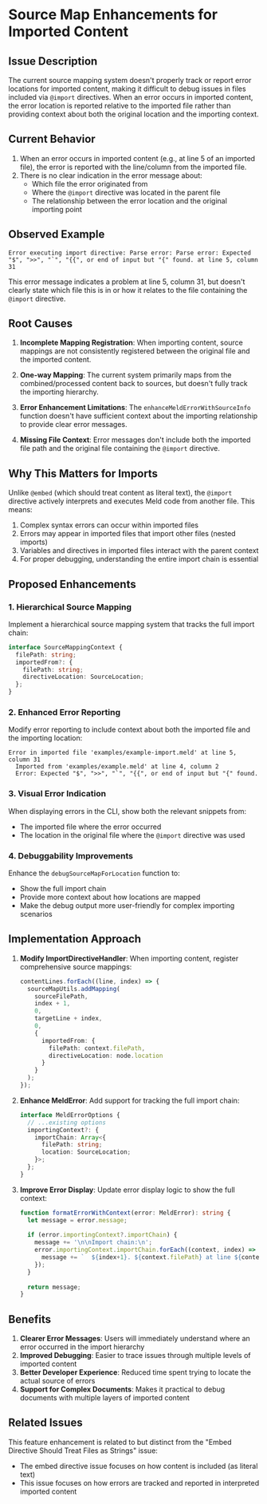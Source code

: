 # Source Map Enhancements for Imported Content

## Issue Description

The current source mapping system doesn't properly track or report error locations for imported content, making it difficult to debug issues in files included via `@import` directives. When an error occurs in imported content, the error location is reported relative to the imported file rather than providing context about both the original location and the importing context.

## Current Behavior

1. When an error occurs in imported content (e.g., at line 5 of an imported file), the error is reported with the line/column from the imported file.
2. There is no clear indication in the error message about:
   - Which file the error originated from
   - Where the `@import` directive was located in the parent file
   - The relationship between the error location and the original importing point

## Observed Example

```
Error executing import directive: Parse error: Parse error: Expected "$", ">>", "`", "{{", or end of input but "{" found. at line 5, column 31
```

This error message indicates a problem at line 5, column 31, but doesn't clearly state which file this is in or how it relates to the file containing the `@import` directive.

## Root Causes

1. **Incomplete Mapping Registration**: When importing content, source mappings are not consistently registered between the original file and the imported content.

2. **One-way Mapping**: The current system primarily maps from the combined/processed content back to sources, but doesn't fully track the importing hierarchy.

3. **Error Enhancement Limitations**: The `enhanceMeldErrorWithSourceInfo` function doesn't have sufficient context about the importing relationship to provide clear error messages.

4. **Missing File Context**: Error messages don't include both the imported file path and the original file containing the `@import` directive.

## Why This Matters for Imports

Unlike `@embed` (which should treat content as literal text), the `@import` directive actively interprets and executes Meld code from another file. This means:

1. Complex syntax errors can occur within imported files
2. Errors may appear in imported files that import other files (nested imports)
3. Variables and directives in imported files interact with the parent context
4. For proper debugging, understanding the entire import chain is essential

## Proposed Enhancements

### 1. Hierarchical Source Mapping

Implement a hierarchical source mapping system that tracks the full import chain:

```typescript
interface SourceMappingContext {
  filePath: string;
  importedFrom?: {
    filePath: string;
    directiveLocation: SourceLocation;
  };
}
```

### 2. Enhanced Error Reporting

Modify error reporting to include context about both the imported file and the importing location:

```
Error in imported file 'examples/example-import.meld' at line 5, column 31
  Imported from 'examples/example.meld' at line 4, column 2
  Error: Expected "$", ">>", "`", "{{", or end of input but "{" found.
```

### 3. Visual Error Indication

When displaying errors in the CLI, show both the relevant snippets from:
- The imported file where the error occurred
- The location in the original file where the `@import` directive was used

### 4. Debuggability Improvements

Enhance the `debugSourceMapForLocation` function to:
- Show the full import chain
- Provide more context about how locations are mapped
- Make the debug output more user-friendly for complex importing scenarios

## Implementation Approach

1. **Modify ImportDirectiveHandler**: When importing content, register comprehensive source mappings:
   ```typescript
   contentLines.forEach((line, index) => {
     sourceMapUtils.addMapping(
       sourceFilePath,
       index + 1,
       0,
       targetLine + index,
       0,
       {
         importedFrom: {
           filePath: context.filePath,
           directiveLocation: node.location
         }
       }
     );
   });
   ```

2. **Enhance MeldError**: Add support for tracking the full import chain:
   ```typescript
   interface MeldErrorOptions {
     // ...existing options
     importingContext?: {
       importChain: Array<{
         filePath: string;
         location: SourceLocation;
       }>;
     };
   }
   ```

3. **Improve Error Display**: Update error display logic to show the full context:
   ```typescript
   function formatErrorWithContext(error: MeldError): string {
     let message = error.message;
     
     if (error.importingContext?.importChain) {
       message += '\n\nImport chain:\n';
       error.importingContext.importChain.forEach((context, index) => {
         message += `  ${index+1}. ${context.filePath} at line ${context.location.line}, column ${context.location.column}\n`;
       });
     }
     
     return message;
   }
   ```

## Benefits

1. **Clearer Error Messages**: Users will immediately understand where an error occurred in the import hierarchy
2. **Improved Debugging**: Easier to trace issues through multiple levels of imported content
3. **Better Developer Experience**: Reduced time spent trying to locate the actual source of errors
4. **Support for Complex Documents**: Makes it practical to debug documents with multiple layers of imported content

## Related Issues

This feature enhancement is related to but distinct from the "Embed Directive Should Treat Files as Strings" issue:
- The embed directive issue focuses on how content is included (as literal text)
- This issue focuses on how errors are tracked and reported in interpreted imported content 